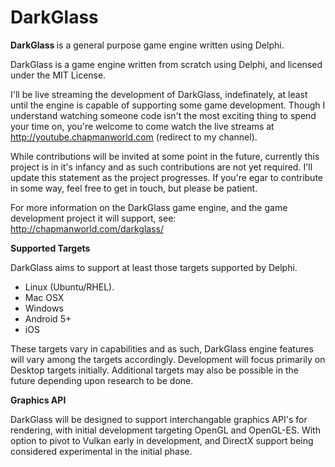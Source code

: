 # DarkGlass

<p> <strong> DarkGlass </strong> is a general purpose game engine written using Delphi. </p>

DarkGlass is a game engine written from scratch using Delphi, and licensed under the MIT License.

I'll be live streaming the development of DarkGlass, indefinately, at least until the engine is capable of supporting some game development. Though I understand watching someone code isn't the most exciting thing to spend your time on, you're welcome to come watch the live streams at http://youtube.chapmanworld.com (redirect to my channel).

While contributions will be invited at some point in the future, currently this project is in it's infancy and as such contributions are not yet required. I'll update this statement as the project progresses. If you're egar to contribute in some way, feel free to get in touch, but please be patient.

For more information on the DarkGlass game engine, and the game development project it will support, see: http://chapmanworld.com/darkglass/

<strong> Supported Targets </strong>

DarkGlass aims to support at least those targets supported by Delphi.

<ul>
  <li> Linux (Ubuntu/RHEL). </li>
  <li> Mac OSX </li>
  <li> Windows </li>
  <li> Android 5+ </li>
  <li> iOS </li>
</ul>

These targets vary in capabilities and as such, DarkGlass engine features will vary among the targets accordingly.
Development will focus primarily on Desktop targets initially.
Additional targets may also be possible in the future depending upon research to be done.

<strong> Graphics API </strong>

DarkGlass will be designed to support interchangable graphics API's for rendering, with initial development targeting OpenGL and OpenGL-ES. With option to pivot to Vulkan early in development, and DirectX support being considered experimental in the initial phase.

